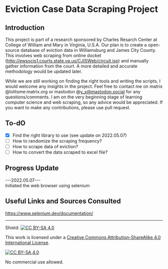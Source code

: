 # Eviction Case Data Scraping Project

## Introduction 
This project is part of a research sponsored by Charles Resarch Center at College of William and Mary in Virginia, U.S.A. Our plan is to create a open-source database of eviction data in Williamsburg and James City County. This involves web scraping from online docket (http://ewsocis1.courts.state.va.us/CJISWeb/circuit.jsp) and manually gather information from the court. A more detailed and accurate methodology would be updated later.

While we are still working on finding the right tools and writing the scripts, I would welcome any insights in the project. Feel free to contact me on matrix @lolitsme:matrix.org or mastodon @y_x@mastodon.social  for any questions/comments. I am on the very beginning stage of learning computer science and web scraping, so any advice would be appreciated. If you want to make any contributions, please use pull request. 

## To-dO

- [x] Find the right library to use (see update on 2022.05.07)
- [ ] How to randomize the scraping frequency? 
- [ ] How to scrape data of eviction?
- [ ] How to convert the data scraped to excel file?

## Progress Update

---2022.05.07---  
Initiated the web browser using selenium  

## Useful Links and Sources Consulted
https://www.selenium.dev/documentation/


---

Shield: [![CC BY-SA 4.0][cc-by-sa-shield]][cc-by-sa]

This work is licensed under a
[Creative Commons Attribution-ShareAlike 4.0 International License][cc-by-sa].

[![CC BY-SA 4.0][cc-by-sa-image]][cc-by-sa]

[cc-by-sa]: http://creativecommons.org/licenses/by-sa/4.0/
[cc-by-sa-image]: https://licensebuttons.net/l/by-sa/4.0/88x31.png
[cc-by-sa-shield]: https://img.shields.io/badge/License-CC%20BY--SA%204.0-lightgrey.svg


No commercial use allowed. 
